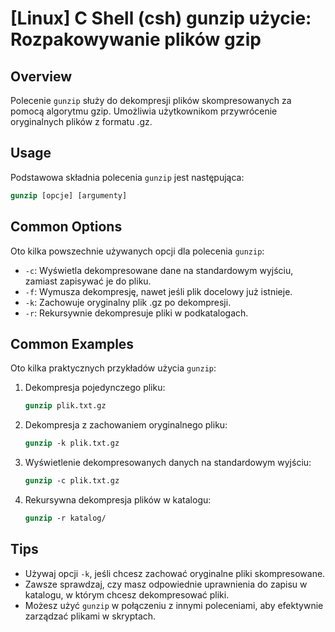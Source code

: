 # [Linux] C Shell (csh) gunzip użycie: Rozpakowywanie plików gzip

## Overview
Polecenie `gunzip` służy do dekompresji plików skompresowanych za pomocą algorytmu gzip. Umożliwia użytkownikom przywrócenie oryginalnych plików z formatu .gz.

## Usage
Podstawowa składnia polecenia `gunzip` jest następująca:

```csh
gunzip [opcje] [argumenty]
```

## Common Options
Oto kilka powszechnie używanych opcji dla polecenia `gunzip`:

- `-c`: Wyświetla dekompresowane dane na standardowym wyjściu, zamiast zapisywać je do pliku.
- `-f`: Wymusza dekompresję, nawet jeśli plik docelowy już istnieje.
- `-k`: Zachowuje oryginalny plik .gz po dekompresji.
- `-r`: Rekursywnie dekompresuje pliki w podkatalogach.

## Common Examples
Oto kilka praktycznych przykładów użycia `gunzip`:

1. Dekompresja pojedynczego pliku:
   ```csh
   gunzip plik.txt.gz
   ```

2. Dekompresja z zachowaniem oryginalnego pliku:
   ```csh
   gunzip -k plik.txt.gz
   ```

3. Wyświetlenie dekompresowanych danych na standardowym wyjściu:
   ```csh
   gunzip -c plik.txt.gz
   ```

4. Rekursywna dekompresja plików w katalogu:
   ```csh
   gunzip -r katalog/
   ```

## Tips
- Używaj opcji `-k`, jeśli chcesz zachować oryginalne pliki skompresowane.
- Zawsze sprawdzaj, czy masz odpowiednie uprawnienia do zapisu w katalogu, w którym chcesz dekompresować pliki.
- Możesz użyć `gunzip` w połączeniu z innymi poleceniami, aby efektywnie zarządzać plikami w skryptach.